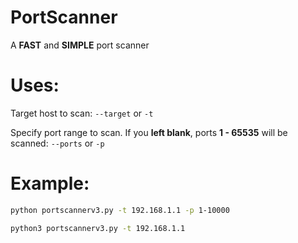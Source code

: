 # PortScanner
A <b>FAST</b> and <b>SIMPLE</b> port scanner 

# Uses:
Target host to scan: `--target` or `-t`

Specify port range to scan. If you <b>left blank</b>, ports <b>1 - 65535</b> will be scanned: `--ports` or `-p`

# Example:

```bash
python portscannerv3.py -t 192.168.1.1 -p 1-10000
```

```bash
python3 portscannerv3.py -t 192.168.1.1
```
